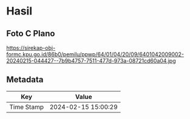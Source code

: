# Hasil

## Foto C Plano

https://sirekap-obj-formc.kpu.go.id/86b0/pemilu/ppwp/64/01/04/20/09/6401042009002-20240215-044427--7b9b4757-7511-477d-973a-08721cd60a04.jpg


## Metadata

| Key        | Value               |
| ---------- | ------------------- |
| Time Stamp | 2024-02-15 15:00:29 |



